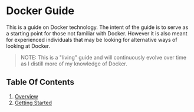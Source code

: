 # Docker Guide

This is a guide on Docker technology. The intent of the guide is to serve as a starting point for those not familiar with Docker. However it is also meant for experienced individuals that may be looking for alternative ways of looking at Docker.

> NOTE: This is a "living" guide and will continuously evolve over time as I distill more of my knowledge of Docker.

## Table Of Contents

1. [Overview]
1. [Getting Started]

[Overview]: https://github.com/drminnaar/guides/blob/master/docker-guide/1-overview.md
[Getting Started]: https://github.com/drminnaar/guides/blob/master/docker-guide/1-getting-started.md